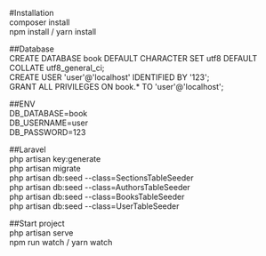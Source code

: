 
#Installation <br>
composer install<br>
npm install / yarn install<br>

##Database<br>
CREATE DATABASE book DEFAULT CHARACTER SET utf8 DEFAULT COLLATE utf8_general_ci;<br>
CREATE USER 'user'@'localhost' IDENTIFIED BY '123';<br>
GRANT ALL PRIVILEGES ON book.* TO 'user'@'localhost';<br>

##ENV  <br>
DB_DATABASE=book <br>
DB_USERNAME=user <br>
DB_PASSWORD=123 <br>

##Laravel <br>
php artisan key:generate <br>
php artisan migrate  <br>
php artisan db:seed --class=SectionsTableSeeder <br>
php artisan db:seed --class=AuthorsTableSeeder <br>
php artisan db:seed --class=BooksTableSeeder <br>
php artisan db:seed --class=UserTableSeeder <br>

##Start project <br>
php artisan serve <br>
npm run watch / yarn watch <br>
